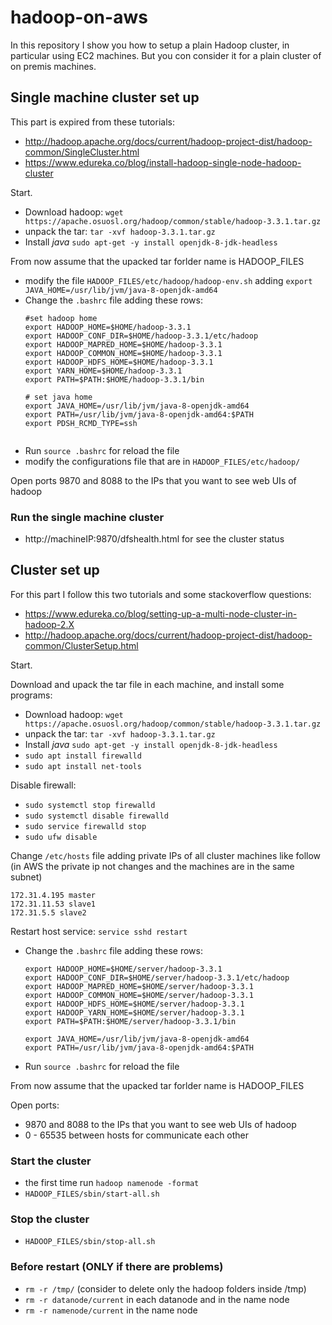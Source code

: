 # hadoop-on-aws
In this repository I show you how to setup a plain Hadoop cluster, in particular using EC2 machines.
But you con consider it for a plain cluster of on premis machines.

## Single machine cluster set up
This part is expired from these tutorials:
- http://hadoop.apache.org/docs/current/hadoop-project-dist/hadoop-common/SingleCluster.html
- https://www.edureka.co/blog/install-hadoop-single-node-hadoop-cluster

Start.
- Download hadoop: `wget https://apache.osuosl.org/hadoop/common/stable/hadoop-3.3.1.tar.gz`
- unpack the tar: `tar -xvf hadoop-3.3.1.tar.gz`
- Install _java_ `sudo apt-get -y install openjdk-8-jdk-headless`

From now assume that the upacked tar forlder name is HADOOP_FILES
- modify the file `HADOOP_FILES/etc/hadoop/hadoop-env.sh` adding `export JAVA_HOME=/usr/lib/jvm/java-8-openjdk-amd64`
- Change the `.bashrc` file adding these rows:
   ```
   #set hadoop home
   export HADOOP_HOME=$HOME/hadoop-3.3.1
   export HADOOP_CONF_DIR=$HOME/hadoop-3.3.1/etc/hadoop
   export HADOOP_MAPRED_HOME=$HOME/hadoop-3.3.1
   export HADOOP_COMMON_HOME=$HOME/hadoop-3.3.1
   export HADOOP_HDFS_HOME=$HOME/hadoop-3.3.1
   export YARN_HOME=$HOME/hadoop-3.3.1
   export PATH=$PATH:$HOME/hadoop-3.3.1/bin

   # set java home
   export JAVA_HOME=/usr/lib/jvm/java-8-openjdk-amd64
   export PATH=/usr/lib/jvm/java-8-openjdk-amd64:$PATH
   export PDSH_RCMD_TYPE=ssh
    
- Run `source .bashrc` for reload the file
- modify the configurations file that are in `HADOOP_FILES/etc/hadoop/`

Open ports 9870 and 8088 to the IPs that you want to see web UIs of hadoop

### Run the single machine cluster
- http://machineIP:9870/dfshealth.html for see the cluster status

## Cluster set up
For this part I follow this two tutorials and some stackoverflow questions:
- https://www.edureka.co/blog/setting-up-a-multi-node-cluster-in-hadoop-2.X
- http://hadoop.apache.org/docs/current/hadoop-project-dist/hadoop-common/ClusterSetup.html

Start.

Download and upack the tar file in each machine, and install some programs:
- Download hadoop: `wget https://apache.osuosl.org/hadoop/common/stable/hadoop-3.3.1.tar.gz`
- unpack the tar: `tar -xvf hadoop-3.3.1.tar.gz`
- Install _java_ `sudo apt-get -y install openjdk-8-jdk-headless`
- `sudo apt install firewalld`
- `sudo apt install net-tools`

Disable firewall:
- `sudo systemctl stop firewalld`
- `sudo systemctl disable firewalld`
- `sudo service firewalld stop`
- `sudo ufw disable`

Change `/etc/hosts` file adding private IPs of all cluster machines like follow (in AWS the private ip not changes and the machines are in the same subnet)
```
172.31.4.195 master
172.31.11.53 slave1
172.31.5.5 slave2
```


Restart host service: `service sshd restart`

- Change the `.bashrc` file adding these rows:
  ```
  export HADOOP_HOME=$HOME/server/hadoop-3.3.1
  export HADOOP_CONF_DIR=$HOME/server/hadoop-3.3.1/etc/hadoop
  export HADOOP_MAPRED_HOME=$HOME/server/hadoop-3.3.1
  export HADOOP_COMMON_HOME=$HOME/server/hadoop-3.3.1
  export HADOOP_HDFS_HOME=$HOME/server/hadoop-3.3.1
  export HADOOP_YARN_HOME=$HOME/server/hadoop-3.3.1
  export PATH=$PATH:$HOME/server/hadoop-3.3.1/bin

  export JAVA_HOME=/usr/lib/jvm/java-8-openjdk-amd64
  export PATH=/usr/lib/jvm/java-8-openjdk-amd64:$PATH
  ```

- Run `source .bashrc` for reload the file

From now assume that the upacked tar forlder name is HADOOP_FILES

Open ports:
- 9870 and 8088 to the IPs that you want to see web UIs of hadoop
- 0 - 65535 between hosts for communicate each other

### Start the cluster
- the first time run `hadoop namenode -format`
- `HADOOP_FILES/sbin/start-all.sh`

### Stop the cluster
- `HADOOP_FILES/sbin/stop-all.sh`

### Before restart (ONLY if there are problems)
- `rm -r /tmp/` (consider to delete only the hadoop folders inside /tmp)
- `rm -r datanode/current` in each datanode and in the name node
- `rm -r namenode/current` in the name node


